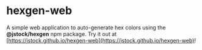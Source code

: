 # hexgen-web

A simple web application to auto-generate hex colors using the **@jstock/hexgen** npm package. Try it out at [https://jstock.github.io/hexgen-web](https://jstock.github.io/hexgen-web)!
